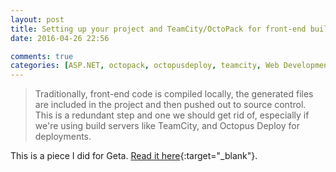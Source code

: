 ```yaml
---
layout: post
title: Setting up your project and TeamCity/OctoPack for front-end builds
date: 2016-04-26 22:56

comments: true
categories: [ASP.NET, octopack, octopusdeploy, teamcity, Web Development]
---
```

<blockquote>
  Traditionally, front-end code is compiled locally, the generated files are included in the project and then pushed out to source control. 
  This is a redundant step and one we should get rid of, especially if we're using build servers like TeamCity, and Octopus Deploy for deployments.
</blockquote>

This is a piece I did for Geta. [Read it here](http://geta.no/blogg/setting-up-your-project-and-teamcity-octopack-for-front-end-builds/ "Setting up your project and TeamCity/OctoPack for front-end builds"){:target="_blank"}.
